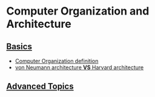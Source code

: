 # Computer Organization and Architecture

## [Basics](./Basics.md)

- [Computer Organization definition](Basics.md#computer-organization)
- [von Neumann architecture **VS** Harvard architecture](Basics.md#von-neumann-architecture-vs-harvard-architecture)

## [Advanced Topics](Advanced.md)
